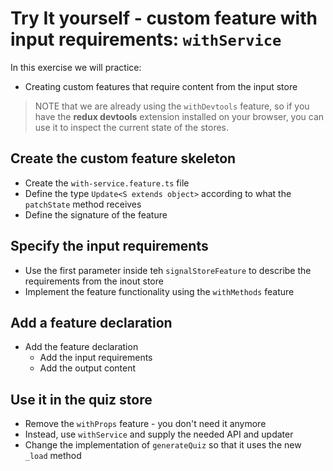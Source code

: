 # Try It yourself - custom feature with input requirements: `withService`
In this exercise we will practice:
- Creating custom features that require content from the input store

>NOTE that we are already using the `withDevtools` feature, so if you have the **redux devtools** extension installed on your browser, you can use it to inspect the current state of the stores.


## Create the custom feature skeleton
- Create the `with-service.feature.ts` file
- Define the type `Update<S extends object>` according to what the `patchState` method receives
- Define the signature of the feature
  

## Specify the input requirements
- Use the first parameter inside teh `signalStoreFeature` to describe the requirements from the inout store
- Implement the feature functionality using the `withMethods` feature

## Add a feature declaration
- Add the feature declaration
  - Add the input requirements
  - Add the output content

## Use it in the quiz store
- Remove the `withProps` feature - you don't need it anymore
- Instead, use `withService` and supply the needed API and updater
- Change the implementation of `generateQuiz` so that it uses the new `_load` method


